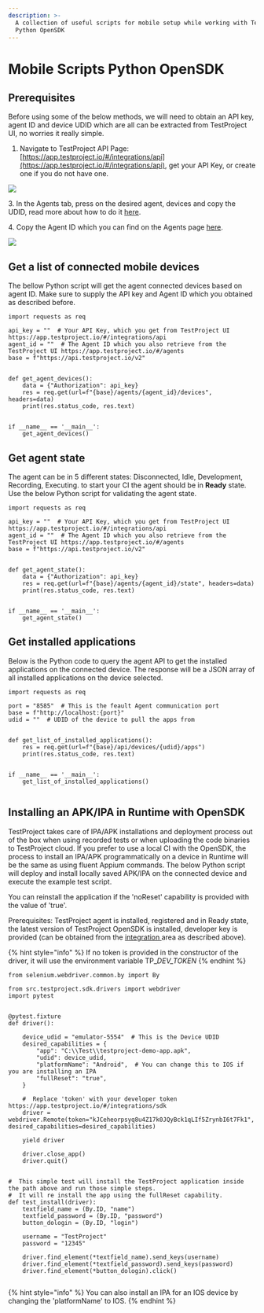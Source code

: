 ```yaml
---
description: >-
  A collection of useful scripts for mobile setup while working with TestProject
  Python OpenSDK
---
```


# Mobile Scripts Python OpenSDK

## Prerequisites

Before using some of the below methods, we will need to obtain an API key, agent ID and device UDID which are all can be extracted from TestProject UI, no worries it really simple.

1. Navigate to TestProject API Page: [https://app.testproject.io/#/integrations/api](https://app.testproject.io/#/integrations/api), get your API Key, or create one if you do not have one.

![](<../../.gitbook/assets/image (293).png>)

&#x20;  3\. In the Agents tab, press on the desired agent, devices and copy the UDID, read more about how to do it [here](https://docs.testproject.io/tips-and-tricks/finding-device-udid).

&#x20;  4\. Copy the Agent ID which you can find on the Agents page [here](https://app.testproject.io/#/agents).

![](<../../.gitbook/assets/image (292).png>)

## Get a list of connected mobile devices

The bellow Python script will get the agent connected devices based on agent ID. Make sure to supply the API key and Agent ID which you obtained as described before.&#x20;

```
import requests as req

api_key = ""  # Your API Key, which you get from TestProject UI https://app.testproject.io/#/integrations/api
agent_id = ""  # The Agent ID which you also retrieve from the TestProject UI https://app.testproject.io/#/agents
base = f"https://api.testproject.io/v2"


def get_agent_devices():
    data = {"Authorization": api_key}
    res = req.get(url=f"{base}/agents/{agent_id}/devices", headers=data)
    print(res.status_code, res.text)


if __name__ == '__main__':
    get_agent_devices()
```

## Get agent state

The agent can be in 5 different states: Disconnected, Idle, Development, Recording, Executing. to start your CI the agent should be in **Ready** state. Use the below Python script for validating the agent state.&#x20;

```
import requests as req

api_key = ""  # Your API Key, which you get from TestProject UI https://app.testproject.io/#/integrations/api
agent_id = ""  # The Agent ID which you also retrieve from the TestProject UI https://app.testproject.io/#/agents
base = f"https://api.testproject.io/v2"


def get_agent_state():
    data = {"Authorization": api_key}
    res = req.get(url=f"{base}/agents/{agent_id}/state", headers=data)
    print(res.status_code, res.text)


if __name__ == '__main__':
    get_agent_state()

```

## Get installed applications

Below is the Python code to query the agent API to get the installed applications on the connected device. The response will be a JSON array of all installed applications on the device selected.

```
import requests as req

port = "8585"  # This is the feault Agent communication port
base = f"http://localhost:{port}"
udid = ""  # UDID of the device to pull the apps from


def get_list_of_installed_applications():
    res = req.get(url=f"{base}/api/devices/{udid}/apps")
    print(res.status_code, res.text)


if __name__ == '__main__':
    get_list_of_installed_applications()
    
```

## Installing an APK/IPA in Runtime with OpenSDK&#x20;

TestProject takes care of IPA/APK installations and deployment process out of the box when using recorded tests or when uploading the code binaries to TestProject cloud. If you prefer to use a local CI with the OpenSDK, the process to install an IPA/APK programmatically on a device in Runtime will be the same as using fluent Appium commands.  The below Python script will deploy and install locally saved APK/IPA on the connected device and execute the example test script.&#x20;

You can reinstall the application if the 'noReset' capability is provided with the value of 'true'.

Prerequisites: TestProject agent is installed, registered and in Ready state, the latest version of TestProject OpenSDK is installed, developer key is provided (can be obtained from the [integration ](https://app.testproject.io/#/integrations/sdk)area as described above).



{% hint style="info" %}
If no token is provided in the constructor of the driver, it will use the environment variable TP\__DEV\_TOKEN_
{% endhint %}



```
from selenium.webdriver.common.by import By
```

```
from src.testproject.sdk.drivers import webdriver
import pytest


@pytest.fixture
def driver():

    device_udid = "emulator-5554"  # This is the Device UDID
    desired_capabilities = {
        "app": "C:\\Test\\testproject-demo-app.apk",
        "udid": device_udid,
        "platformName": "Android",  # You can change this to IOS if you are installing an IPA
        "fullReset": "true",
    }

    #  Replace 'token' with your developer token https://app.testproject.io/#/integrations/sdk
    driver = webdriver.Remote(token="kJCeheorpsyq8u4Z17k0JQyBck1qLIf5ZrynbI6t7Fk1", desired_capabilities=desired_capabilities)

    yield driver

    driver.close_app()
    driver.quit()


#  This simple test will install the TestProject application inside the path above and run those simple steps.
#  It will re install the app using the fullReset capability.
def test_install(driver):
    textfield_name = (By.ID, "name")
    textfield_password = (By.ID, "password")
    button_dologin = (By.ID, "login")

    username = "TestProject"
    password = "12345"

    driver.find_element(*textfield_name).send_keys(username)
    driver.find_element(*textfield_password).send_keys(password)
    driver.find_element(*button_dologin).click()


```

{% hint style="info" %}
You can also install an IPA for an IOS device by changing the 'platformName' to IOS.
{% endhint %}
